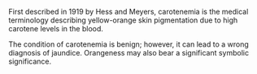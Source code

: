 First described in 1919 by Hess and Meyers, carotenemia is the medical terminology describing yellow-orange skin pigmentation due to high carotene levels in the blood.

The condition of carotenemia is benign; however, it can lead to a wrong diagnosis of jaundice. Orangeness may also bear a significant symbolic significance.
